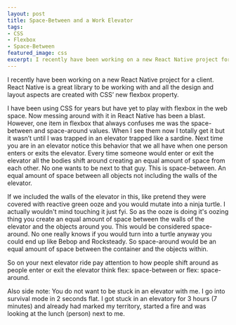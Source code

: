 ```yaml
---
layout: post
title: Space-Between and a Work Elevator
tags:
- CSS
- Flexbox
- Space-Between
featured_image: css
excerpt: I recently have been working on a new React Native project for a client. React Native is a great library to be working with and all the design and layout aspects are created with CSS’ new flexbox property.
---
```

I recently have been working on a new React Native project for a client. React Native is a great library to be working with and all the design and layout aspects are created with CSS’ new flexbox property.

I have been using CSS for years but have yet to play with flexbox in the web space. Now messing around with it in React Native has been a blast. However, one item in flexbox that always confuses me was the space-between and space-around values. When I see them now I totally get it but it wasn’t until I was trapped in an elevator trapped like a sardine. Next time you are in an elevator notice this behavior that we all have when one person enters or exits the elevator. Every time someone would enter or exit the elevator all the bodies shift around creating an equal amount of space from each other. No one wants to be next to that guy. This is space-between. An equal amount of space between all objects not including the walls of the elevator.

If we included the walls of the elevator in this, like pretend they were covered with reactive green ooze and you would mutate into a ninja turtle. I actually wouldn't mind touching it just fyi. So as the ooze is doing it's oozing thing you  create an equal amount of space between the walls of the elevator and the objects around you. This would be considered space-around. No one really knows if you would turn into a turtle anyway you could end up like Bebop and Rocksteady. So space-around would be an equal amount of space between the container and the objects within.

So on your next elevator ride pay attention to how people shift around as people enter or exit the elevator think flex: space-between or flex: space-around.

Also side note: You do not want to be stuck in an elevator with me. I go into survival mode in 2 seconds flat. I got stuck in an elevatory for 3 hours (7 minutes) and already had marked my territory, started a fire and was looking at the lunch (person) next to me.

